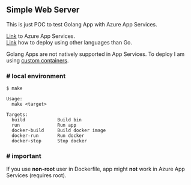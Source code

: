 ## **Simple Web Server**

This is just POC to test Golang App with Azure App Services.  

[Link](https://docs.microsoft.com/en-us/azure/app-service/) to Azure App Services.  
[Link](https://docs.microsoft.com/en-us/azure/app-service/overview#next-steps) how to deploy using other languages than Go.

Golang Apps are not natively supported in App Services. To deploy I am using [custom containers](https://docs.microsoft.com/en-us/azure/app-service/deploy-container-github-action?tabs=publish-profile).



### # local environment
```
$ make

Usage:
  make <target>

Targets:
  build            Build bin
  run              Run app
  docker-build     Build docker image
  docker-run       Run docker
  docker-stop      Stop docker
```


### # important

If you use **non-root** user in Dockerfile, app might **not** work in Azure App Services (requires root).
